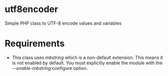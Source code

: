 # utf8encoder
Simple PHP class to UTF-8 encode values and variables

# Requirements
- This class uses <i>mbstring</i> which is a non-default extension. This means it is not enabled by default. You must explicitly enable the module with the <i>--enable-mbstring</i> configure option.